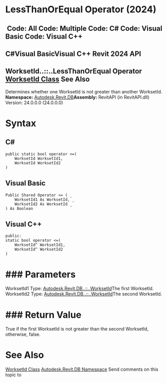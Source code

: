 # LessThanOrEqual Operator (2024)

﻿
 Code: All Code: Multiple Code: C# Code: Visual Basic Code: Visual C++   
---  
C#Visual BasicVisual C++
Revit 2024 API  
---  
WorksetId..::..LessThanOrEqual Operator   
[WorksetId Class](8bece327-c269-8101-b4c2-38632f593fe6.md "WorksetId Class") See Also  
---  
Determines whether one WorksetId is not greater than another WorksetId.
**Namespace:** [Autodesk.Revit.DB](87546ba7-461b-c646-cbb1-2cb8f5bff8b2.md "Autodesk.Revit.DB Namespace")**Assembly:** RevitAPI (in RevitAPI.dll) Version: 24.0.0.0 (24.0.0.0)
# Syntax
C#  
---  
```text
public static bool operator <=(
	WorksetId WorksetId1,
	WorksetId WorksetId2
)
```
  
Visual Basic  
---  
```text
Public Shared Operator <= ( _
	WorksetId1 As WorksetId, _
	WorksetId2 As WorksetId _
) As Boolean
```
  
Visual C++  
---  
```text
public:
static bool operator <=(
	WorksetId^ WorksetId1, 
	WorksetId^ WorksetId2
)
```
  
# ### Parameters
WorksetId1
    Type: [Autodesk.Revit.DB..::..WorksetId](8bece327-c269-8101-b4c2-38632f593fe6.md "WorksetId Class")The first WorksetId.
WorksetId2
    Type: [Autodesk.Revit.DB..::..WorksetId](8bece327-c269-8101-b4c2-38632f593fe6.md "WorksetId Class")The second WorksetId.
# ### Return Value
True if the first WorksetId is not greater than the second WorksetId, otherwise, false.
# See Also
[WorksetId Class](8bece327-c269-8101-b4c2-38632f593fe6.md "WorksetId Class")
[Autodesk.Revit.DB Namespace](87546ba7-461b-c646-cbb1-2cb8f5bff8b2.md "Autodesk.Revit.DB Namespace")
Send comments on this topic to 